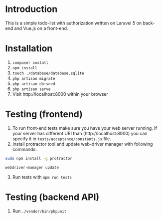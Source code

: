 # Introduction

This is a simple todo-list with authorization written on Laravel 5 on back-end and Vue.js on a front-end.

# Installation

1. ```composer install```
2. ```npm install```
3. ```touch ./database/database.sqlite```
4. ```php artisan migrate```
5. ```php artisan db:seed```
6. ```php artisan serve```
7. Visit http://localhost:8000 within your browser

# Testing (frontend)
1. To run front-end tests make sure you have your web server running. If your server has different URI than (http://localhost:8000) you can specify it in ```tests/acceptance/constants.js``` file.
2. Install protractor tool and update web-driver manager with following commands:
```bash 
sudo npm install -g protractor
```
```bash
webdriver-manager update
```
3. Run tests with ```npm run tests```

# Testing (backend API)
1. Run ```./vendor/bin/phpunit ```